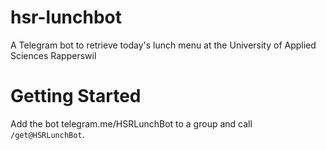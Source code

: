 # hsr-lunchbot
A Telegram bot to retrieve today's lunch menu at the University of Applied Sciences Rapperswil

# Getting Started
Add the bot telegram.me/HSRLunchBot to a group and call `/get@HSRLunchBot`.

